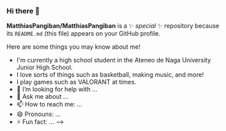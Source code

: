 ### Hi there 👋


**MatthiasPangiban/MatthiasPangiban** is a ✨ _special_ ✨ repository because its `README.md` (this file) appears on your GitHub profile.

Here are some things you may know about me!

- I'm currently a high school student in the Ateneo de Naga University Junior High School.
- I love sorts of things such as basketball, making music, and more!
- I play games such as VALORANT at times.
- 🤔 I’m looking for help with ...
- 💬 Ask me about ...
- 📫 How to reach me: ...
- 😄 Pronouns: ...
- ⚡ Fun fact: ...
-->
